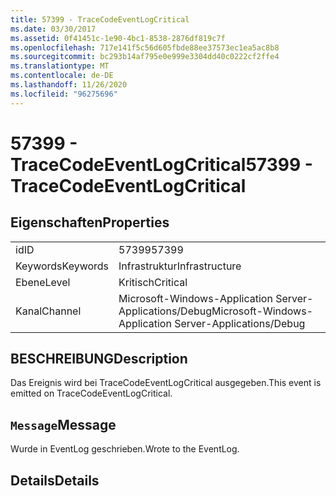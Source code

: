 ```yaml
---
title: 57399 - TraceCodeEventLogCritical
ms.date: 03/30/2017
ms.assetid: 0f41451c-1e90-4bc1-8538-2876df819c7f
ms.openlocfilehash: 717e141f5c56d605fbde88ee37573ec1ea5ac8b8
ms.sourcegitcommit: bc293b14af795e0e999e3304dd40c0222cf2ffe4
ms.translationtype: MT
ms.contentlocale: de-DE
ms.lasthandoff: 11/26/2020
ms.locfileid: "96275696"
---
```

# <a name="57399---tracecodeeventlogcritical"></a><span data-ttu-id="7f53e-102">57399 - TraceCodeEventLogCritical</span><span class="sxs-lookup"><span data-stu-id="7f53e-102">57399 - TraceCodeEventLogCritical</span></span>

## <a name="properties"></a><span data-ttu-id="7f53e-103">Eigenschaften</span><span class="sxs-lookup"><span data-stu-id="7f53e-103">Properties</span></span>  
  
|||  
|-|-|  
|<span data-ttu-id="7f53e-104">id</span><span class="sxs-lookup"><span data-stu-id="7f53e-104">ID</span></span>|<span data-ttu-id="7f53e-105">57399</span><span class="sxs-lookup"><span data-stu-id="7f53e-105">57399</span></span>|  
|<span data-ttu-id="7f53e-106">Keywords</span><span class="sxs-lookup"><span data-stu-id="7f53e-106">Keywords</span></span>|<span data-ttu-id="7f53e-107">Infrastruktur</span><span class="sxs-lookup"><span data-stu-id="7f53e-107">Infrastructure</span></span>|  
|<span data-ttu-id="7f53e-108">Ebene</span><span class="sxs-lookup"><span data-stu-id="7f53e-108">Level</span></span>|<span data-ttu-id="7f53e-109">Kritisch</span><span class="sxs-lookup"><span data-stu-id="7f53e-109">Critical</span></span>|  
|<span data-ttu-id="7f53e-110">Kanal</span><span class="sxs-lookup"><span data-stu-id="7f53e-110">Channel</span></span>|<span data-ttu-id="7f53e-111">Microsoft-Windows-Application Server-Applications/Debug</span><span class="sxs-lookup"><span data-stu-id="7f53e-111">Microsoft-Windows-Application Server-Applications/Debug</span></span>|  
  
## <a name="description"></a><span data-ttu-id="7f53e-112">BESCHREIBUNG</span><span class="sxs-lookup"><span data-stu-id="7f53e-112">Description</span></span>  

 <span data-ttu-id="7f53e-113">Das Ereignis wird bei TraceCodeEventLogCritical ausgegeben.</span><span class="sxs-lookup"><span data-stu-id="7f53e-113">This event is emitted on TraceCodeEventLogCritical.</span></span>  
  
## <a name="message"></a><span data-ttu-id="7f53e-114">`Message`</span><span class="sxs-lookup"><span data-stu-id="7f53e-114">Message</span></span>  

 <span data-ttu-id="7f53e-115">Wurde in EventLog geschrieben.</span><span class="sxs-lookup"><span data-stu-id="7f53e-115">Wrote to the EventLog.</span></span>  
  
## <a name="details"></a><span data-ttu-id="7f53e-116">Details</span><span class="sxs-lookup"><span data-stu-id="7f53e-116">Details</span></span>
